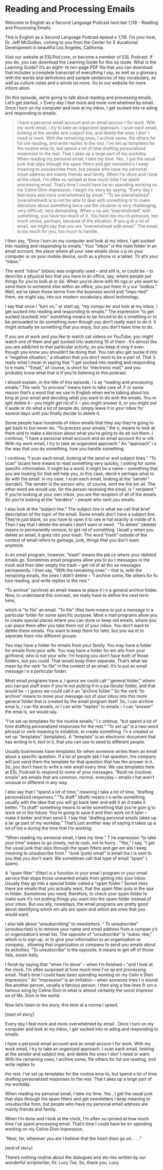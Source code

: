 # Reading and Processing Emails

Welcome to English as a Second Language Podcast num ber 1,116 – Reading and Processing Emails.

This is English as a Second Language Podcast episod e 1,116. I’m your host, Dr. Jeff McQuillan, coming to you from the Center for E ducational Development in beautiful Los Angeles, California.

Visit our website at ESLPod.com, or become a member  of ESL Podcast. If you do, you can download the Learning Guide for this ep isode. What is the Learning Guide? It’s an eight- to ten-page PDF file that you  can download that includes a complete transcript of everything I say, as well as  a glossary with the words and definitions and sample sentences of key vocabulary,  as well as culture notes and a whole lot more. Go to our website for more inform ation.

On this episode, we’re going to talk about reading and processing emails. Let’s get started.  > Every day I feel more and more overwhelmed by email . Once I turn on my computer and look at my inbox, I get sucked into re ading and responding to emails.
> I have a personal email account and an email accoun t for work. With my work email, I try to take an organized approach. I scan each email, looking at the sender and subject line, and delete the ones I don’ t need or want. With the remaining ones, I archive some, file others for fut ure reading, and write replies to the rest. I’ve set up templates for the routine ema ils, but spend a lot of time drafting personalized responses to the rest. That t akes up a large part of my workday.
> When reading my personal email, I take my time. Yes , I get the usual junk that slips through the spam filters and get newsletters I keep meaning to unsubscribe from, but people who have my personal email address  are mainly friends and family.
> When I’m done and I look at the clock, I’m often su rprised at how much time I’ve spent processing email. That’s time I could have be en spending working on my Celine Dion impression.
> I begin my story by saying, “Every day I feel more and more overwhelmed by email.” “To be overwhelmed” (overwhelmed) is to not  be able to deal with something or to make decisions about something beca use the situation is very challenging, very difficult, very demanding. When y ou are “overwhelmed” with something, you have too much of it. You have too mu ch pressure, too much stress, perhaps, because of the situation. If you g et a lot of email, we might say that you are “overwhelmed with email.” The email is  too much for you, too much to handle.

I then say, “Once I turn on my computer and look at  my inbox, I get sucked into reading and responding to emails.” Your “inbox” is the main folder in an email account, the place where all your new emails show u p on your computer or on your mobile device, such as a phone or a tablet. Th at’s your “inbox.”

The word “inbox” (inbox) was originally used – and still is, or could be – to describe a physical box that you have in an office,  say, where people put things for you to look at or do. When you’re done with thi ngs or you want to send them to someone else within an office, you put them in y our “outbox.” Well, we’ve taken those terms from the business world and “impo rted” them, we might say, into our modern vocabulary about technology.

I say that once I “turn on,” or start up, “my compu ter and look at my inbox, I get sucked into reading and responding to emails.” The expression “to get sucked (sucked) into” something means to be forced to do s omething or to be persuaded to do something even though you don’t really want to do it. It might actually be something that you enjoy, but you don’t have time to do.

If you are at work and you like to watch cat videos  on YouTube, you might watch one of them and get sucked into watching 10 of them . It’s almost like you are addicted to that particular activity, so you keep d oing it even though you know you shouldn’t be doing that. You can also get sucke d into a “negative situation,” a situation that you don’t want to be a part of. That ’s really what I mean in saying that “I get sucked into reading and responding to e mails.” “Email,” of course, is short for “electronic mail,” and you probably know what that is if you’re listening to this podcast.

I should explain, in the title of this episode, I s ay “reading and processing emails.” The verb “to process” means here to take care of. F or some reason that’s a word that we use in English when we’re talking about loo king at your email and deciding what you want to do with the emails. You m ight delete it – you might get rid of it – you might answer it, or you might put it aside or do what a lot of people do, simply leave it in your inbox for several days until you finally decide to delete it.

Some people have hundreds of inbox emails that they  say they’re going to get back to but never do. “To process your emails,” the n, means to look at them and to make a decision about what you’re going to do ab out them. I continue, “I have a personal email account and an email account for w ork. With my work email, I try to take an organized approach.” An “approach” i s the way that you do something, how you handle something.

I continue, “I scan each email, looking at the send er and subject lines.” “To scan” (scan) here means to read something very quickly, l ooking for some specific information. It might be a word, it might be a name  – something that you are looking for that will help you, in this case, decid e perhaps what to do with the email. In my case, I scan each email, looking at the “sender” (sender). The sender is the person who, of course, sent me the em ail. The other word we would use, for the person receiving the email, is “ recipient.” If you’re looking at your own inbox, you are the recipient of all of the  emails. So you’re looking at the “senders” – people who sent you emails.

I also look at the “subject line.” The subject line  is what we call that brief description of the topic of the email. Some emails don’t have a subject line. They’re just blank, so you have to open it to see w hat exactly is inside of it. Then I say that I delete the emails I don’t want or need . “To delete” (delete) means to permanently remove, to get rid of something. Usuall y when you delete an email, it goes into your trash. The word “trash” outside of the context of email refers to garbage, junk, things that you don’t want anymore.

In an email program, however, “trash” means the pla ce where your deleted emails go. Sometimes email programs allow you to pu t messages in the trash and then later empty the trash – get rid of all tho se messages permanently. I then say, “With the remaining ones” – that is, with the remaining emails, the ones I didn’t delete – “I archive some, file others for fu ture reading, and write replies to the rest.”

“To archive” (archive) an email means to place it i n a general archive folder. Now, to understand this concept, we really have to define the next term here,

which is “to file” an email. “To file” (file) here means to put a message in a particular folder for some specific purpose. Most e mail programs allow you to create special places where you can store or keep old emails, where you can place them after you take them out of your inbox. You don’t want to delete these emails. You want to keep them for later, but you wa nt to separate them into different groups.

You may have a folder for emails from your family. You may have a folder for emails from your wife. You may have a folder for em ails from your girlfriend, who is not your wife. I’m hoping you don’t have both of  those folders, but you could. That would keep them separate. That’s what we mean by the verb “to file” in the context of an email. It’s to put an email message i n a particular folder.

Most email programs have a, I guess we could call “ general folder,” where you can put stuff even if you’re not putting it in a pa rticular folder, and that would be – I guess we could call it an “archive folder.” So the verb “to archive” means to move your message out of your inbox into this more general folder that is created by the email program itself. So, I can archive emai ls, I can file emails, or I can write “replies” to emails – I can “answer” the emai ls, we would say.

“I’ve set up templates for the routine emails,” I c ontinue, “but spend a lot of time drafting personalized responses for the rest.” “To set up” is a two-word phrasal or verb meaning to establish, to create something. I’v e created or set up “templates” (templates). A “template” is an electronic document  that has writing in it, text in it, that you can use to send to different people.

Usually businesses have templates for when someone writes them an email about a specific question. If a lot of people ask t hat question, the company will just send them the template for that question that has the answer in it. So, you don’t have to write a new email every time. We use templates here at ESL Podcast to respond to some of your messages. “Routi ne (routine) emails” are emails that are common, normal, everyday – emails t hat aren’t unusual or different in any way.

I also say that I “spend a lot of time,” meaning I take a lot of time, “drafting personalized responses.” “To draft” (draft) means t o write something, usually with the idea that you will go back later and edit it an d make it better. “To draft” something means to write something that you’re goin g to work on in the future. You’re going to save it and then work on it later –  make it better and then send it. I say that “drafting personal emails takes up a lar ge part of my workday.” That’s just another way of saying it takes up a lot of tim e during the time that I’m working.

 “When reading my personal email, I take my time.” T he expression “to take your time” means to go slowly, not to rush, not to hurry . “Yes,” I say, “I get the usual junk that slips through the spam filters and get em ails I keep meaning to unsubscribe from.” “Junk (junk) email” is email tha t is sent to you that you don’t want. We sometimes call that type of email “spam” ( spam).

A “spam filter” (filter) is a function in your emai l program or your email service that stops those unwanted emails from getting into your inbox. Usually they go into a special folder called a “spam folder.” Somet imes there are emails that you actually want, that the spam filter puts in the spa m folder. Sometimes you need, therefore, to check your spam folder to make sure it’s not putting things you want into the spam folder instead of your inbox. But usu ally, nowadays, the email programs are pretty good about identifying which em ails are spam and which are ones that you would want.

I also talk about “unsubscribing” to newsletters. “ To unsubscribe” (unsubscribe) is to remove your name and email address from a compan y’s or organization’s email list. The opposite of “unsubscribe” is “subsc ribe,” which is to sign up, or to give your information to an organization or company , allowing that organization or company to send you emails about its activities.  “To unsubscribe” is the opposite. It means to get off of those lists, essen tially.

I finish by saying that “when I’m done” – when I’m finished – “and I look at the clock, I’m often surprised at how much time I’ve sp ent processing email. That’s time I could have been spending working on my Celin e Dion impression.” An “impression” is an imitation – when someone tries t o sound like another person, usually a famous person. I then sing a few lines fr om a famous song by Celine Dion in what is almost certainly the worst impressi on of Ms. Dion in the world.

Now let’s listen to the story, this time at a norma l speed.

[start of story]

Every day I feel more and more overwhelmed by email . Once I turn on my computer and look at my inbox, I get sucked into re ading and responding to emails.

I have a personal email account and an email accoun t for work. With my work email, I try to take an organized approach. I scan each email, looking at the sender and subject line, and delete the ones I don’ t need or want. With the remaining ones, I archive some, file others for fut ure reading, and write replies to

 the rest. I’ve set up templates for the routine ema ils, but spend a lot of time drafting personalized responses to the rest. That t akes up a large part of my workday.

When reading my personal email, I take my time. Yes , I get the usual junk that slips through the spam filters and get newsletters I keep meaning to unsubscribe from, but people who have my personal email address  are mainly friends and family.

When I’m done and I look at the clock, I’m often su rprised at how much time I’ve spent processing email. That’s time I could have be en spending working on my Celine Dion impression.

 “Near, far, wherever you are I believe that the heart does go on. . . .”

[end of story]

There’s nothing routine about the dialogues and sto ries written by our wonderful scriptwriter, Dr. Lucy Tse. So, thank you, Lucy.



